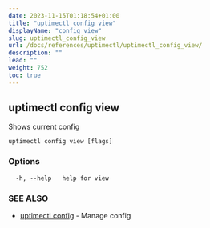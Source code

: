 ```yaml
---
date: 2023-11-15T01:18:54+01:00
title: "uptimectl config view"
displayName: "config view"
slug: uptimectl_config_view
url: /docs/references/uptimectl/uptimectl_config_view/
description: ""
lead: ""
weight: 752
toc: true
---
```

## uptimectl config view

Shows current config

```
uptimectl config view [flags]
```

### Options

```
  -h, --help   help for view
```

### SEE ALSO

* [uptimectl config](/docs/references/uptimectl/uptimectl_config/)	 - Manage config

